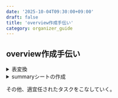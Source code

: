 ```yaml
---
date: '2025-10-04T09:30:00+09:00'
draft: false
title: 'overview作成手伝い'
category: organizer_guide
---
```


## overview作成手伝い

<details>
<summary>表変換</summary>

[主観評価の結果](./subjective_evaluation.md)、[勝率の結果](./win_rates.md)をLaTeX形式の表にまとめなおす。
スペースの都合上、別々で作成していた表もひとつにまとめる。
参考：[INLG2025_summary](https://ja.overleaf.com/project/68baa8b56e8d5f192df6e2a9)
主観評価をまとめた表は、各評価タイプ（Human, 4o-same, ...）ごと、かつ軸（A, B, ...）毎に、最も良いスコアのセルを太字に、
勝率をまとめた表は、win rateの各カラムについて、ベストのチームのセルを太字に設定。
</details>

<details>
<summary>summaryシートの作成</summary>

overviewをよりスムーズに先生が作成できるように各種リンクや評価者のコメントなどを見やすくまとめたスプレッドシートを作成する。
[INLG2025版summaryシート](https://docs.google.com/spreadsheets/d/1mu3d2PgDKEq4JFHvR96LNfNSGT8dNEcc2C48PybEp8I/edit?gid=0#gid=0)

上のスプレッドシートからexplanationシートなどを参考にそれぞれのリンクをまとめる。

主観評価者とは別で、気になるゲーム行動に対するコメントを集計し、ここにまとめる。
[コメント収集フォーム](https://docs.google.com/forms/d/1CYTiYFM3TUtrUE4o61Ri-FApk8mmviUq_91zBKKuSUo/edit?hl=ja)

収集したコメントはINLG2025版summaryシートのcomment_sort_gameシート、comment_sort_teamシートを参考に整理する。
回答者に記入してもらった内容に追加してチーム名とログファイルリンクの列を作成、記入。
ゲームごと、チームごとにソートしたシートを作成する。
</details>

その他、適宜任されたタスクをこなしていく。
